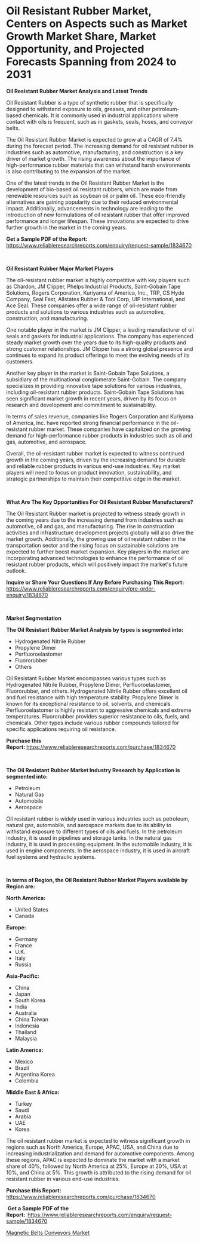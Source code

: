 <p><h1>Oil Resistant Rubber Market, Centers on Aspects such as Market Growth Market Share, Market Opportunity, and Projected Forecasts Spanning from 2024 to 2031</h1></p><p><strong>Oil Resistant Rubber Market Analysis and Latest Trends</strong></p>
<p><p>Oil Resistant Rubber is a type of synthetic rubber that is specifically designed to withstand exposure to oils, greases, and other petroleum-based chemicals. It is commonly used in industrial applications where contact with oils is frequent, such as in gaskets, seals, hoses, and conveyor belts.</p><p>The Oil Resistant Rubber Market is expected to grow at a CAGR of 7.4% during the forecast period. The increasing demand for oil resistant rubber in industries such as automotive, manufacturing, and construction is a key driver of market growth. The rising awareness about the importance of high-performance rubber materials that can withstand harsh environments is also contributing to the expansion of the market.</p><p>One of the latest trends in the Oil Resistant Rubber Market is the development of bio-based oil resistant rubbers, which are made from renewable resources such as soybean oil or palm oil. These eco-friendly alternatives are gaining popularity due to their reduced environmental impact. Additionally, advancements in technology are leading to the introduction of new formulations of oil resistant rubber that offer improved performance and longer lifespan. These innovations are expected to drive further growth in the market in the coming years.</p></p>
<p><strong>Get a Sample PDF of the Report:&nbsp;</strong> <a href="https://www.reliableresearchreports.com/enquiry/request-sample/1834670">https://www.reliableresearchreports.com/enquiry/request-sample/1834670</a></p>
<p>&nbsp;</p>
<p><strong>Oil Resistant Rubber Major Market Players</strong></p>
<p><p>The oil-resistant rubber market is highly competitive with key players such as Chardon, JM Clipper, Phelps Industrial Products, Saint-Gobain Tape Solutions, Rogers Corporation, Kuriyama of America, Inc., TRP, CS Hyde Company, Seal Fast, Allstates Rubber & Tool Corp, UIP International, and Ace Seal. These companies offer a wide range of oil-resistant rubber products and solutions to various industries such as automotive, construction, and manufacturing.</p><p>One notable player in the market is JM Clipper, a leading manufacturer of oil seals and gaskets for industrial applications. The company has experienced steady market growth over the years due to its high-quality products and strong customer relationships. JM Clipper has a strong global presence and continues to expand its product offerings to meet the evolving needs of its customers.</p><p>Another key player in the market is Saint-Gobain Tape Solutions, a subsidiary of the multinational conglomerate Saint-Gobain. The company specializes in providing innovative tape solutions for various industries, including oil-resistant rubber products. Saint-Gobain Tape Solutions has seen significant market growth in recent years, driven by its focus on research and development and commitment to sustainability.</p><p>In terms of sales revenue, companies like Rogers Corporation and Kuriyama of America, Inc. have reported strong financial performance in the oil-resistant rubber market. These companies have capitalized on the growing demand for high-performance rubber products in industries such as oil and gas, automotive, and aerospace.</p><p>Overall, the oil-resistant rubber market is expected to witness continued growth in the coming years, driven by the increasing demand for durable and reliable rubber products in various end-use industries. Key market players will need to focus on product innovation, sustainability, and strategic partnerships to maintain their competitive edge in the market.</p></p>
<p>&nbsp;</p>
<p><strong>What Are The Key Opportunities For Oil Resistant Rubber Manufacturers?</strong></p>
<p><p>The Oil Resistant Rubber market is projected to witness steady growth in the coming years due to the increasing demand from industries such as automotive, oil and gas, and manufacturing. The rise in construction activities and infrastructure development projects globally will also drive the market growth. Additionally, the growing use of oil resistant rubber in the transportation sector and the rising focus on sustainable solutions are expected to further boost market expansion. Key players in the market are incorporating advanced technologies to enhance the performance of oil resistant rubber products, which will positively impact the market's future outlook.</p></p>
<p><strong>Inquire or Share Your Questions If Any Before Purchasing This Report:</strong> <a href="https://www.reliableresearchreports.com/enquiry/pre-order-enquiry/1834670">https://www.reliableresearchreports.com/enquiry/pre-order-enquiry/1834670</a></p>
<p>&nbsp;</p>
<p><strong>Market Segmentation</strong></p>
<p><strong>The Oil Resistant Rubber Market Analysis by types is segmented into:</strong></p>
<p><ul><li>Hydrogenated Nitrile Rubber</li><li>Propylene Dimer</li><li>Perfluoroelastomer</li><li>Fluororubber</li><li>Others</li></ul></p>
<p><p>Oil Resistant Rubber Market encompasses various types such as Hydrogenated Nitrile Rubber, Propylene Dimer, Perfluoroelastomer, Fluororubber, and others. Hydrogenated Nitrile Rubber offers excellent oil and fuel resistance with high temperature stability. Propylene Dimer is known for its exceptional resistance to oil, solvents, and chemicals. Perfluoroelastomer is highly resistant to aggressive chemicals and extreme temperatures. Fluororubber provides superior resistance to oils, fuels, and chemicals. Other types include various rubber compounds tailored for specific applications requiring oil resistance.</p></p>
<p><strong>Purchase this Report:&nbsp;</strong><a href="https://www.reliableresearchreports.com/purchase/1834670">https://www.reliableresearchreports.com/purchase/1834670</a></p>
<p>&nbsp;</p>
<p><strong>The Oil Resistant Rubber Market Industry Research by Application is segmented into:</strong></p>
<p><ul><li>Petroleum</li><li>Natural Gas</li><li>Automobile</li><li>Aerospace</li></ul></p>
<p><p>Oil resistant rubber is widely used in various industries such as petroleum, natural gas, automobile, and aerospace markets due to its ability to withstand exposure to different types of oils and fuels. In the petroleum industry, it is used in pipelines and storage tanks. In the natural gas industry, it is used in processing equipment. In the automobile industry, it is used in engine components. In the aerospace industry, it is used in aircraft fuel systems and hydraulic systems.</p></p>
<p>&nbsp;</p>
<p><strong>In terms of Region, the Oil Resistant Rubber Market Players available by Region are:</strong></p>
<p>
    <p> <strong> North America: </strong>
        <ul>
            <li>United States</li>
            <li>Canada</li>
        </ul>
        </p> 
    <p> <strong> Europe: </strong>
        <ul>
            <li>Germany</li>
            <li>France</li>
            <li>U.K.</li>
            <li>Italy</li>
            <li>Russia</li>
        </ul>
        </p> 
    <p> <strong> Asia-Pacific: </strong>
        <ul>
            <li>China</li>
            <li>Japan</li>
            <li>South Korea</li>
            <li>India</li>
            <li>Australia</li>
            <li>China Taiwan</li>
            <li>Indonesia</li>
            <li>Thailand</li>
            <li>Malaysia</li>
        </ul>
        </p> 
    <p> <strong> Latin America: </strong>
        <ul>
            <li>Mexico</li>
            <li>Brazil</li>
            <li>Argentina Korea</li>
            <li>Colombia</li>
        </ul>
        </p> 
    <p> <strong> Middle East & Africa: </strong>
        <ul>
            <li>Turkey</li>
            <li>Saudi</li>
            <li>Arabia</li>
            <li>UAE</li>
            <li>Korea</li>
        </ul>
    </p>
    </p>
<p><p>The oil resistant rubber market is expected to witness significant growth in regions such as North America, Europe, APAC, USA, and China due to increasing industrialization and demand for automotive components. Among these regions, APAC is expected to dominate the market with a market share of 40%, followed by North America at 25%, Europe at 20%, USA at 10%, and China at 5%. This growth is attributed to the rising demand for oil resistant rubber in various end-use industries.</p></p>
<p><strong>Purchase this Report: </strong><a href="https://www.reliableresearchreports.com/purchase/1834670">https://www.reliableresearchreports.com/purchase/1834670</a></p>
<p>&nbsp;<strong>Get a Sample PDF of the Report:&nbsp;&nbsp;</strong><a href="https://www.reliableresearchreports.com/enquiry/request-sample/1834670">https://www.reliableresearchreports.com/enquiry/request-sample/1834670</a></p>
<p><strong></strong></p>
<p><p><a href="https://pretty-mail-caf.notion.site/Magnetic-Belts-Conveyors-Market-Size-Growing-and-Forecasted-for-period-from-2024-2031-and-provides-66cb615c6987455690e2eee5fae93759">Magnetic Belts Conveyors Market</a></p></p>